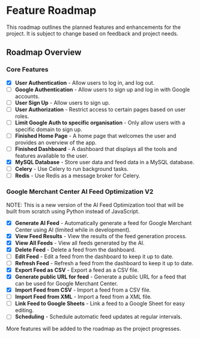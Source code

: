 # Feature Roadmap

This roadmap outlines the planned features and enhancements for the project. It is subject to change based on feedback and project needs.

## Roadmap Overview

### Core Features

- [x] **User Authentication** - Allow users to log in, and log out.
- [ ] **Google Authentication** - Allow users to sign up and log in with Google accounts.
- [ ] **User Sign Up** - Allow users to sign up.
- [ ] **User Authorization** - Restrict access to certain pages based on user roles.
- [ ] **Limit Google Auth to specific organisation** - Only allow users with a specific domain to sign up.
- [ ] **Finished Home Page** - A home page that welcomes the user and provides an overview of the app.
- [ ] **Finished Dashboard** - A dashboard that displays all the tools and features available to the user.
- [x] **MySQL Database** - Store user data and feed data in a MySQL database.
- [ ] **Celery** - Use Celery to run background tasks.
- [ ] **Redis** - Use Redis as a message broker for Celery.

### Google Merchant Center AI Feed Optimization V2

NOTE: This is a new version of the AI Feed Optimization tool that will be built from scratch using Python instead of JavaScript.

- [x] **Generate AI Feed** - Automatically generate a feed for Google Merchant Center using AI (limited while in development).
- [x] **View Feed Results** - View the results of the feed generation process.
- [x] **View All Feeds** - View all feeds generated by the AI.
- [x] **Delete Feed** - Delete a feed from the dashboard.
- [ ] **Edit Feed** - Edit a feed from the dashboard to keep it up to date.
- [ ] **Refresh Feed** - Refresh a feed from the dashboard to keep it up to date.
- [x] **Export Feed as CSV** - Export a feed as a CSV file.
- [x] **Generate public URL for feed** - Generate a public URL for a feed that can be used for Google Merchant Center.
- [x] **Import Feed from CSV** - Import a feed from a CSV file.
- [ ] **Import Feed from XML** - Import a feed from a XML file.
- [ ] **Link Feed to Google Sheets** - Link a feed to a Google Sheet for easy editing.
- [ ] **Scheduling** - Schedule automatic feed updates at regular intervals.

More features will be added to the roadmap as the project progresses.
